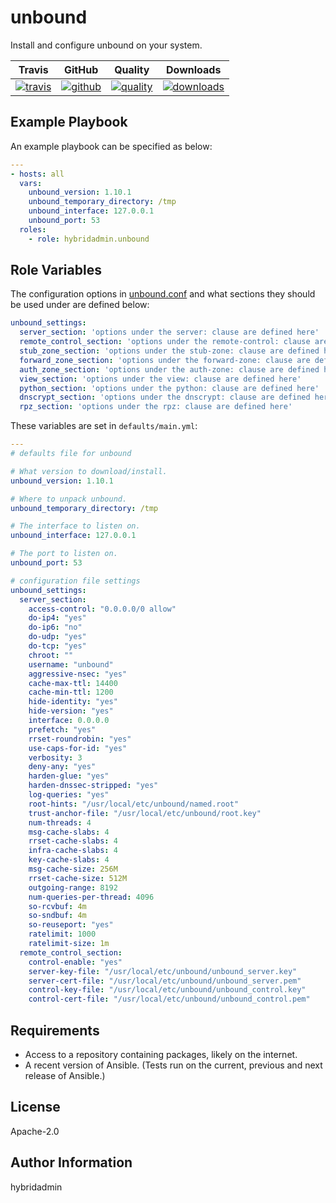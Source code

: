 # unbound

Install and configure unbound on your system.

|Travis|GitHub|Quality|Downloads|
|------|------|-------|---------|
|[![travis](https://travis-ci.org/hybridadmin/ansible-role-unbound.svg?branch=master)](https://travis-ci.org/hybridadmin/ansible-role-unbound.svg?branch=master)|[![github](https://github.com/hybridadmin/ansible-role-unbound/workflows/Ansible%20Molecule/badge.svg)](https://github.com/hybridadmin/ansible-role-unbound/actions)|[![quality](https://img.shields.io/ansible/quality/45335)](https://galaxy.ansible.com/hybridadmin/unbound)|[![downloads](https://img.shields.io/ansible/role/d/45335)](https://galaxy.ansible.com/hybridadmin/unbound)|

## Example Playbook

An example playbook can be specified as below:
```yaml
---
- hosts: all
  vars:
    unbound_version: 1.10.1
    unbound_temporary_directory: /tmp
    unbound_interface: 127.0.0.1
    unbound_port: 53
  roles:
    - role: hybridadmin.unbound
```

## Role Variables

The configuration options in [unbound.conf](https://nlnetlabs.nl/documentation/unbound/unbound.conf/) and what sections they should be used under are defined below:
```yaml
unbound_settings: 
  server_section: 'options under the server: clause are defined here'
  remote_control_section: 'options under the remote-control: clause are defined here'
  stub_zone_section: 'options under the stub-zone: clause are defined here'
  forward_zone_section: 'options under the forward-zone: clause are defined here'
  auth_zone_section: 'options under the auth-zone: clause are defined here'
  view_section: 'options under the view: clause are defined here'
  python_section: 'options under the python: clause are defined here'
  dnscrypt_section: 'options under the dnscrypt: clause are defined here'
  rpz_section: 'options under the rpz: clause are defined here'
```

These variables are set in `defaults/main.yml`:
```yaml
---
# defaults file for unbound

# What version to download/install.
unbound_version: 1.10.1

# Where to unpack unbound.
unbound_temporary_directory: /tmp

# The interface to listen on.
unbound_interface: 127.0.0.1

# The port to listen on.
unbound_port: 53

# configuration file settings
unbound_settings:
  server_section:
    access-control: "0.0.0.0/0 allow"
    do-ip4: "yes"
    do-ip6: "no"
    do-udp: "yes"
    do-tcp: "yes"
    chroot: ""
    username: "unbound"
    aggressive-nsec: "yes"
    cache-max-ttl: 14400
    cache-min-ttl: 1200
    hide-identity: "yes"
    hide-version: "yes"
    interface: 0.0.0.0
    prefetch: "yes"
    rrset-roundrobin: "yes"
    use-caps-for-id: "yes"
    verbosity: 3
    deny-any: "yes"
    harden-glue: "yes"
    harden-dnssec-stripped: "yes"
    log-queries: "yes"
    root-hints: "/usr/local/etc/unbound/named.root"
    trust-anchor-file: "/usr/local/etc/unbound/root.key"
    num-threads: 4
    msg-cache-slabs: 4
    rrset-cache-slabs: 4
    infra-cache-slabs: 4
    key-cache-slabs: 4
    msg-cache-size: 256M
    rrset-cache-size: 512M
    outgoing-range: 8192
    num-queries-per-thread: 4096
    so-rcvbuf: 4m
    so-sndbuf: 4m
    so-reuseport: "yes"
    ratelimit: 1000
    ratelimit-size: 1m
  remote_control_section:
    control-enable: "yes"
    server-key-file: "/usr/local/etc/unbound/unbound_server.key"
    server-cert-file: "/usr/local/etc/unbound/unbound_server.pem"
    control-key-file: "/usr/local/etc/unbound/unbound_control.key"
    control-cert-file: "/usr/local/etc/unbound/unbound_control.pem"  
```

## Requirements

- Access to a repository containing packages, likely on the internet.
- A recent version of Ansible. (Tests run on the current, previous and next release of Ansible.)


## License

Apache-2.0


## Author Information

hybridadmin
